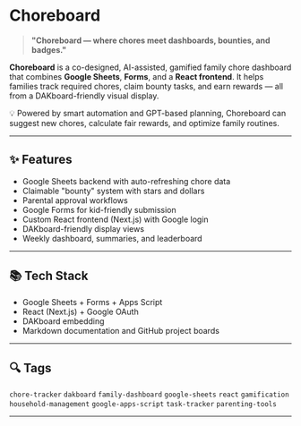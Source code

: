 # Choreboard

> **"Choreboard — where chores meet dashboards, bounties, and badges."**

**Choreboard** is a co-designed, AI-assisted, gamified family chore dashboard that combines **Google Sheets**, **Forms**, and a **React frontend**. It helps families track required chores, claim bounty tasks, and earn rewards — all from a DAKboard-friendly visual display.

💡 Powered by smart automation and GPT-based planning, Choreboard can suggest new chores, calculate fair rewards, and optimize family routines.

---

## ✨ Features

- Google Sheets backend with auto-refreshing chore data
- Claimable "bounty" system with stars and dollars
- Parental approval workflows
- Google Forms for kid-friendly submission
- Custom React frontend (Next.js) with Google login
- DAKboard-friendly display views
- Weekly dashboard, summaries, and leaderboard

---

## 📚 Tech Stack

- Google Sheets + Forms + Apps Script
- React (Next.js) + Google OAuth
- DAKboard embedding
- Markdown documentation and GitHub project boards

---

## 🔍 Tags

`chore-tracker` `dakboard` `family-dashboard` `google-sheets` `react` `gamification` `household-management` `google-apps-script` `task-tracker` `parenting-tools`

---
